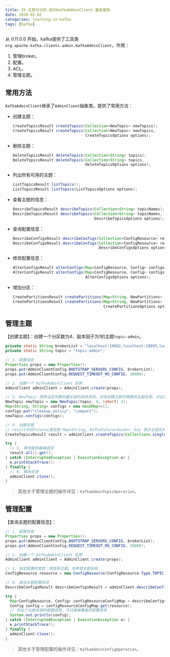 ```yaml
---
title: 25-主题与分区-初识KafkaAdminClient-基本使用
date: 2020-02-02
categories: learning-in-kafka
tags: [Kafka]
---
```


从 0.11.0.0 开始，kafka提供了工具类`org.apache.kafka.clients.admin.KafkaAdminClient`，作用：

1. 管理broker。
2. 配置。
3. ACL。
4. 管理主题。

## 常用方法

`KafkaAdminClient`继承了`AdminClient`抽象类。提供了常用方法：

- 创建主题：

  ```java
  CreateTopicsResult createTopics(Collection<NewTopic> newTopics);
  CreateTopicsResult createTopics(Collection<NewTopic> newTopics, 
                                  CreateTopicsOptions options);
  ```

- 删除主题：

  ```java
  DeleteTopicsResult deleteTopics(Collection<String> topics);
  DeleteTopicsResult deleteTopics(Collection<String> topics, 
                                  DeleteTopicsOptions options);
  ```

- 列出所有可用的主题：

  ```java
  ListTopicsResult listTopics();
  ListTopicsResult listTopics(ListTopicsOptions options);
  ```

- 查看主题的信息：

  ```java
  DescribeTopicsResult describeTopics(Collection<String> topicNames);
  DescribeTopicsResult describeTopics(Collection<String> topicNames,
                                      DescribeTopicsOptions options);
  ```

- 查询配置信息：

  ```java
  DescribeConfigsResult describeConfigs(Collection<ConfigResource> resources);
  DescribeConfigsResult describeConfigs(Collection<ConfigResource> resources,
                                        DescribeConfigsOptions options);
  ```

- 修改配置信息：

  ```java
  AlterConfigsResult alterConfigs(Map<ConfigResource, Config> configs);
  AlterConfigsResult alterConfigs(Map<ConfigResource, Config> configs, 
                                  AlterConfigsOptions options);
  ```

- 增加分区：

  ```java
  CreatePartitionsResult createPartitions(Map<String, NewPartitions> newPartitions);
  CreatePartitionsResult createPartitions(Map<String, NewPartitions> newPartitions,
                                          CreatePartitionsOptions options);
  ```

  

## 管理主题

【创建主题】：创建一个分区数为4、副本因子为1的主题`topic-admin`。

```java
private static String brokerList = "localhost:19092,localhost:19093,localhost:19094";
private static String topic = "topic-admin";

// 1. 配置信息
Properties props = new Properties();
props.put(AdminClientConfig.BOOTSTRAP_SERVERS_CONFIG, brokerList);
props.put(AdminClientConfig.REQUEST_TIMEOUT_MS_CONFIG, 30000);

// 2. 创建一个 KafkaAdminClient 实例
AdminClient adminClient = AdminClient.create(props);

// 3. NewTopic 用来设定所要创建主题的具体信息，包含创建主题时需要的主题名称、分区数、副本因子、分配方案和配置。
NewTopic newTopic = new NewTopic(topic, 4, (short) 1);
Map<String, String> configs = new HashMap<>();
configs.put("cleanup.policy", "compact");
newTopic.configs(configs);

// 4. 创建主题
// result中的futures类型是 Map<String, KafkaFuture<Void>>：key 表示主题名称，value 表示创建后的返回值类型Void
CreateTopicsResult result = adminClient.createTopics(Collections.singleton(newTopic));

try {
  // 5. 等待服务器端返回
  result.all().get();
} catch (InterruptedException | ExecutionException e) {
  e.printStackTrace();
} finally {
  // 6. 释放资源
  adminClient.close();
}
```

> 其他关于管理主题的操作详见：`KafkaAdminTopicOperation`。



## 管理配置

【查询主题的配置信息】：

```java
// 1. 配置信息
Properties props = new Properties();
props.put(AdminClientConfig.BOOTSTRAP_SERVERS_CONFIG, brokerList);
props.put(AdminClientConfig.REQUEST_TIMEOUT_MS_CONFIG, 30000);

// 2. 创建一个 KafkaAdminClient 实例
AdminClient adminClient = AdminClient.create(props);

// 3. 指定配置的类型：类型是主题，名称是主题名称
ConfigResource resource = new ConfigResource(ConfigResource.Type.TOPIC, topic);

// 4. 查询主题配置信息
DescribeConfigsResult describeConfigsResult = adminClient.describeConfigs(Collections.singleton(resource));

try {
  Map<ConfigResource, Config> configResourceConfigMap = describeConfigsResult.all().get();
  Config config = configResourceConfigMap.get(resource);
  // 列出了主题全部的配置信息，不只是被覆盖的配置信息
  System.out.println(config);
} catch (InterruptedException | ExecutionException e) {
  e.printStackTrace();
} finally {
  adminClient.close();
}
```

> 其他关于管理配置的操作详见：`KafkaAdminConfigOperation`。